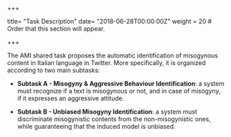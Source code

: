 +++

title= "Task Description"
date= "2018-06-28T00:00:00Z"
weight = 20  # Order that this section will appear.

+++




The AMI shared task proposes the automatic identification of misogynous content in Italian language in Twitter. More specifically, it is organized according to two main subtasks:

- **Subtask A - Misogyny \& Aggressive Behaviour Identification**: 
a system must recognize if a text is misogynous or not, and in case of misogyny, if it expresses an aggressive attitude. 

- **Subtask B - Unbiased Misogyny Identification**: a system must discriminate misogynistic contents from the non-misogynistic ones, while guaranteeing that the induced model is unbiased.
